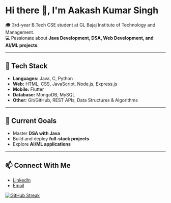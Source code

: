 # Hi there 👋, I'm Aakash Kumar Singh  

🎓 3rd-year B.Tech CSE student at GL Bajaj Institute of Technology and Management.  
💻 Passionate about **Java Development, DSA, Web Development, and AI/ML projects**.  

---

## 🔧 Tech Stack
- **Languages:** Java, C, Python  
- **Web:** HTML, CSS, JavaScript, Node.js, Express.js  
- **Mobile:** Flutter  
- **Database:** MongoDB, MySQL  
- **Other:** Git/GitHub, REST APIs, Data Structures & Algorithms  

---

## 📌 Current Goals
- Master **DSA with Java**  
- Build and deploy **full-stack projects**  
- Explore **AI/ML applications**    

---

## 📫 Connect With Me
- [LinkedIn](https://www.linkedin.com/in/aakash-kr-singh-8989152ab)  
- [Email](mailto:aksrajput3453@gmail.com)  

[![GitHub Streak](https://streak-stats.demolab.com/?user=AAAKAAAS&theme=highcontrast)](https://git.io/streak-stats)

<!--
**AAAKAAAS/AAAKAAAS** is a ✨ _special_ ✨ repository because its `README.md` (this file) appears on your GitHub profile.

Here are some ideas to get you started:

- 🔭 I’m currently working on ...
- 🌱 I’m currently learning ...
- 👯 I’m looking to collaborate on ...
- 🤔 I’m looking for help with ...
- 💬 Ask me about ...
- 📫 How to reach me: ...
- 😄 Pronouns: ...
- ⚡ Fun fact: ...
-->
